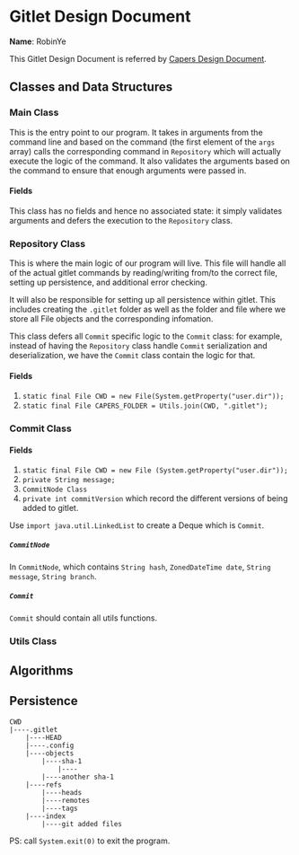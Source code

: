 # Gitlet Design Document

**Name**: RobinYe

This Gitlet Design Document is referred
by [Capers Design Document](https://sp21.datastructur.es/materials/proj/proj2/capers-example).

## Classes and Data Structures

### Main Class

This is the entry point to our program. It takes in arguments from the command line and based on the command (the first
element of the `args` array) calls the corresponding command in `Repository` which will actually execute the logic of
the command. It also validates the arguments based on the command to ensure that enough arguments were passed in.

#### Fields

This class has no fields and hence no associated state: it simply validates arguments and defers the execution to the
`Repository` class.

### Repository Class

This is where the main logic of our program will live. This file will handle all of the actual gitlet commands by
reading/writing from/to the correct file, setting up persistence, and additional error checking.

It will also be responsible for setting up all persistence within gitlet. This includes creating the `.gitlet` folder as
well as the folder and file where we store all File objects and the corresponding infomation.

This class defers all `Commit` specific logic to the `Commit` class: for example, instead of having the `Repository`
class
handle `Commit` serialization and deserialization, we have the `Commit` class contain the logic for that.

#### Fields

1. `static final File CWD = new File(System.getProperty("user.dir"));`
2. `static final File CAPERS_FOLDER = Utils.join(CWD, ".gitlet");`

### Commit Class

#### Fields

1. `static final File CWD = new File (System.getProperty("user.dir"));`
2. `private String message;`
3. `CommitNode Class`
4. `private int commitVersion` which record the different versions of being added to gitlet.

Use `import java.util.LinkedList` to create a Deque which is `Commit`.

##### `CommitNode`

In `CommitNode`, which contains `String hash`, `ZonedDateTime date`, `String message`, `String branch`.

##### `Commit`

`Commit` should contain all utils functions.

### Utils Class

## Algorithms

## Persistence

```
CWD
|----.gitlet
    |----HEAD
    |----.config
    |----objects
        |----sha-1
            |----
        |----another sha-1
    |----refs
        |----heads
        |----remotes
        |----tags
    |----index
        |----git added files
```

PS: call `System.exit(0)` to exit the program.